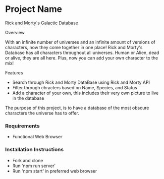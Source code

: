 # Project Name
Rick and Morty's Galactic Database

Overview

With an infinite number of universes and an infinite amount of versions of characters, now they come together in one place! Rick and Morty's Database has all characters throughout all universes. Human or Alien, dead or alive, they are all here. Plus, now you can add your own character to the mix!

Features
* Search through Rick and Morty DataBase using Rick and Morty API
* Filter through chracters based on Name, Species, and Status
* Add a character of your own, this includes their very own picture to live in the database

The purpose of this project, is to have a database of the most obscure characters the universe has to offer. 

### Requirements 
* Functional Web Browser

### Installation Instructions 
* Fork and clone
* Run 'npm run server'
* Run 'npm start' in preferred web browser 